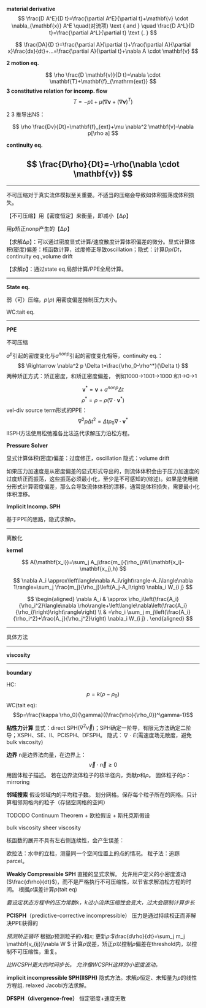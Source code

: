 **material  derivative**
$$
\frac{D A^E}{D t}=\frac{\partial A^E}{\partial t}+\mathbf{v} \cdot \nabla_{\mathbf{x}} A^E \quad(对流项) \text { and } \quad \frac{D A^L}{D t}=\frac{\partial A^L}{\partial t} \text {. }
$$




$$
\frac{DA}{D t}=\frac{\partial A}{\partial t}+\frac{\partial A}{\partial x}\frac{dx}{dt}+...=\frac{\partial A}{\partial t}+\nabla A \cdot \mathbf{v}
$$


**2 motion eq.**


$$
\rho \frac{D \mathbf{v}}{D t}=\nabla \cdot \mathbf{T}+\mathbf{f}_{\mathrm{ext}}
$$
**3 constitutive relation for incomp. flow**
$$
T=-p\mathbb{I} + \mu(\nabla\mathbf{v} + (\nabla\mathbf{v})^T )
$$

2 3 推导出NS：

$$
\rho \frac{Dv}{Dt}=\mathbf{f}_{ext}+\mu \nabla^2 \mathbf{v}-\nabla p[\rho a]
$$


**continuity eq.**


$$
\frac{D\rho}{Dt}=-\rho(\nabla \cdot \mathbf{v})
$$
---





---

不可压缩对于真实流体模拟至关重要。不适当的压缩会导致如体积振荡或体积损失。

【不可压缩】用【密度恒定】来衡量，即减小【Δρ】

用p矫正nonp产生的【Δρ】

【求解Δρ】：可以通过密度显式计算/速度散度计算体积偏差的微分。显式计算体积(密度)偏差：核函数计算，过度修正导致oscillation；隐式：计算$D\rho /Dt$，continuity eq.,volume drift



【求解p】：通过state eq.局部计算/PPE全局计算。

---
**State eq.**



弱（可）压缩，$p(\rho)$
用密度偏差控制压力大小。

WC:tait eq.

---
**PPE**

不可压缩

$a^p$引起的密度变化与$a^{nonp}$引起的密度变化相等，continuity eq.：
$$
\Rightarrow \nabla^2 p \Delta t=\frac{\rho_0-\rho^*}{\Delta t}
$$
两种矫正方式：矫正密度，和矫正密度偏差，
例如1000→1001→1000
和1→0→1

$$\mathbf{v}^*=\mathbf{v}+a^{nonp}\Delta t $$
$$\rho^*=\rho-\rho(\nabla \cdot \mathbf{v}^*)$$
vel-div source term形式的PPE：
$$
\nabla^2 p \Delta t^2=\Delta t\rho_0 \nabla \cdot \mathbf{v}^*
$$
IISPH方法使用松弛雅各比法迭代求解压力泊松方程。

**Pressure Solver**

显式计算体积(密度)偏差：过度修正，oscillation
隐式：volume drift

如果压力加速度是从密度偏差的显式形式导出的，则流体体积会由于压力加速度的过度矫正而振荡，这些振荡必须最小化，至少是不可感知的(综述)。如果是使用微分形式计算密度偏差，那么会导致流体体积的漂移，通常是体积损失，需要最小化体积漂移。




**Implicit Incomp. SPH**

基于PPE的思路，隐式求解$p$。


---
离散化

**kernel**

$$
A(\mathbf{x_i})=\sum_j A_j\frac{m_j}{\rho_j}W(\mathbf{x_i}-\mathbf{x_j},h)
$$


$$
\nabla A_i \approx\left\langle\nabla A_i\right\rangle-A_i\langle\nabla 1\rangle=\sum_j \frac{m_j}{\rho_j}\left(A_j-A_i\right) \nabla_i W_{i j}
$$

$$
\begin{aligned}
\nabla A_i & \approx \rho_i\left(\frac{A_i}{\rho_i^2}\langle\nabla \rho\rangle+\left\langle\nabla\left(\frac{A_i}{\rho_i}\right)\right\rangle\right) \\
& =\rho_i \sum_j m_j\left(\frac{A_i}{\rho_i^2}+\frac{A_j}{\rho_j^2}\right) \nabla_i W_{i j} .
\end{aligned}
$$

---
具体方法

---
**viscosity**

---
**boundary**





HC:
$$p=k(\rho-\rho_0)$$
WC(tait eq):
$$p=\frac{\kappa \rho_0}{\gamma}((\frac{\rho}{\rho_0})^\gamma-1)$$



**粘性力计算**
显式：direct SPH($\nabla^2 \vec{v}$)；SPH确定一阶导，有限元方法确定二阶导；XSPH、SE、II、PCISPH、DFSPH。
隐式：$\nabla \cdot E$(需速度场无散度，避免bulk viscosity)

**边界**
n是边界法向量，在边界上：
$$
\vec{v}\cdot \vec{n}\geq 0
$$
用固体粒子描述。
若在边界流体粒子的核半径内，贡献$p$和$\rho$。
固体粒子的$p$：mirroring




**邻域搜索**
假设邻域内的平均粒子数。
划分网格。保存每个粒子所在的网格。只计算相邻网格内的粒子（存储空网格的空间）


TODODO
Continuum Theorem + 欧拉假设 + 斯托克斯假设

bulk viscosity
sheer viscosity

核函数的展开不具有左右侧连续性，会产生误差：

欧拉法：水中的立柱，测量同一个空间位置上的点的情况。
粒子法：追踪parcel。


**Weakly Compressible SPH**
直接的显式求解。
允许用户定义的小密度波动($\frac{d\rho}{dt}$)，而不是严格执行不可压缩性，以节省求解泊松方程的时间。
根据$\rho$误差计算$p$(tait eq)


*要设定状态方程中的压力常数$k$，$k$过小流体压缩性会变大，过大会限制计算步长*



**PCISPH**（predictive-corrective incompressible）
压力是通过持续校正而非解决PPE获得的

*预测矫正循环*
根据$p$预测粒子的$v$和$x$;
更新$\rho$:$\frac{d\rho}{dt}=\sum_j m_j \mathbf{v_{ij}}\nabla W $
计算$\rho$误差，矫正$p$以控制$\rho$偏差在threshold内，以控制不可压缩性，重复。

*比WCSPH更大的时间步长。*
*允许像WCSPH这样的小密度波动。*

<!-- ![pic](WCSPH_PCISPH.png) -->

**implicit incompressible SPH(IISPH)**
隐式方法。求解$\rho$恒定、未知量为$p$的线性方程组.
relaxed Jacobi方法求解。

<!-- ![pic](IISPH_alg.png) -->

**DFSPH（divergence-free）**
恒定密度+速度无散